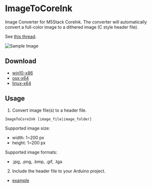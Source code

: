 # ImageToCoreInk
Image Converter for M5Stack CoreInk.
The converter will automatically convert a full-color image to a dithered image (C style header file).

See [this thread](https://twitter.com/ksasao/status/1327586531960258560).


![Sample Image](https://pbs.twimg.com/media/Em1xMhXVgAIwkhM?format=jpg&name=large)

## Download
- [win10-x86](https://github.com/ksasao/ImageToCoreInk/releases/download/v0.0.2/ImageToCoreInk_0.0.2_win10-x64.zip)
- [osx-x64](https://github.com/ksasao/ImageToCoreInk/releases/download/v0.0.2/ImageToCoreInk_0.0.2_osx-x64.zip)
- [linux-x64](https://github.com/ksasao/ImageToCoreInk/releases/download/v0.0.2/ImageToCoreInk_0.0.2_linux-x64.zip)

## Usage
1. Convert image file(s) to a header file. 

```
ImageToCoreInk [image_file|image_folder]
```
Supported image size:
- width: 1~200 px
- height: 1~200 px

Supported image formats:
- .jpg, .png, .bmp, .gif, .tga

2. Include the header file to your Arduino project.
- [example](https://github.com/ksasao/ImageToCoreInk/blob/main/sample/arduino/sample_image/sample_image.ino)
